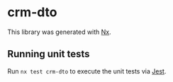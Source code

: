 # crm-dto

This library was generated with [Nx](https://nx.dev).

## Running unit tests

Run `nx test crm-dto` to execute the unit tests via [Jest](https://jestjs.io).
